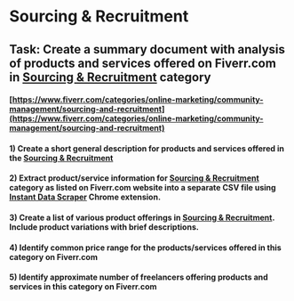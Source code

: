 # Sourcing & Recruitment
## Task: Create a summary document with analysis of products and services offered on Fiverr.com in [Sourcing & Recruitment](https://www.fiverr.com/categories/online-marketing/community-management/sourcing-and-recruitment) category
#### [https://www.fiverr.com/categories/online-marketing/community-management/sourcing-and-recruitment](https://www.fiverr.com/categories/online-marketing/community-management/sourcing-and-recruitment)
#### 1) Create a short general description for products and services offered in the [Sourcing & Recruitment](https://www.fiverr.com/categories/online-marketing/community-management/sourcing-and-recruitment)
#### 2) Extract product/service information for [Sourcing & Recruitment](https://www.fiverr.com/categories/online-marketing/community-management/sourcing-and-recruitment) category as listed on Fiverr.com website into a separate CSV file using [Instant Data Scraper](https://chrome.google.com/webstore/detail/instant-data-scraper/ofaokhiedipichpaobibbnahnkdoiiah) Chrome extension.
#### 3) Create a list of various product offerings in [Sourcing & Recruitment](https://www.fiverr.com/categories/online-marketing/community-management/sourcing-and-recruitment). Include product variations with brief descriptions.
#### 4) Identify common price range for the products/services offered in this category on Fiverr.com
#### 5) Identify approximate number of freelancers offering products and services in this category on Fiverr.com
